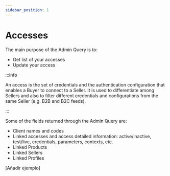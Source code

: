 ```yaml
---
sidebar_position: 1
---
```


# Accesses

The main purpose of the Admin Query is to:

* Get list of your accesses
* Update your access

:::info

An access is the set of credentials and the authentication configuration that enables a Buyer to connect to a Seller. It is used to differentiate among Sellers and also to filter different credentials and configurations from the same Seller (e.g. B2B and B2C feeds).

:::

Some of the fields returned through the Admin Query are:

* Client names and codes
* Linked accesses and access detailed information: active/inactive, test/live, credentials, parameters, contexts, etc.
* Linked Products
* Linked Sellers
* Linked Profiles

[Añadir ejemplo]